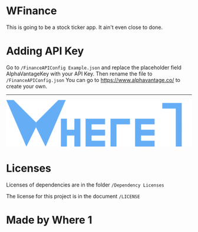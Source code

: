 # WFinance

This is going to be a stock ticker app. It ain't even close to done.

# Adding API Key

Go to `/FinanceAPIConfig Example.json` and replace the placeholder field AlphaVantageKey with your API Key. Then rename the file to `/FinanceAPIConfig.json` You can go to https://www.alphavantage.co/ to create your own.

---
![Logo](/ClientApp/public/images/logo_full.png)

# Licenses

Licenses of dependencies are in the folder `/Dependency Licenses`

The license for this project is in the document `/LICENSE`

# Made by Where 1
